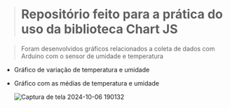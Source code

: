 ># Repositório feito para a prática do uso da biblioteca Chart JS

>Foram desenvolvidos gráficos relacionados a coleta de dados com Arduino com o sensor de umidade e temperatura

 * Gráfico de variação de temperatura e umidade
 * Gráfico com as médias de temperatura e umidade

   ![Captura de tela 2024-10-06 190132](https://github.com/user-attachments/assets/39e8d45a-190b-4a55-9918-6c5eac18d98f)


